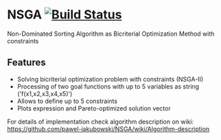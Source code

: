 # NSGA [![Build Status](https://travis-ci.org/pawel-jakubowski/NSGA.svg?branch=master)](https://travis-ci.org/pawel-jakubowski/NSGA)

Non-Dominated Sorting Algorithm as Bicriterial Optimization Method with constraints

## Features
* Solving bicriterial optimization problem with constraints (NSGA-II)
* Processing of two goal functions with up to 5 variables as string ('f(x1,x2,x3,x4,x5)')
* Allows to define up to 5 constraints
* Plots expression and Pareto-optimized solution vector
 
For details of implementation check algorithm description on wiki:
https://github.com/pawel-jakubowski/NSGA/wiki/Algorithm-description


